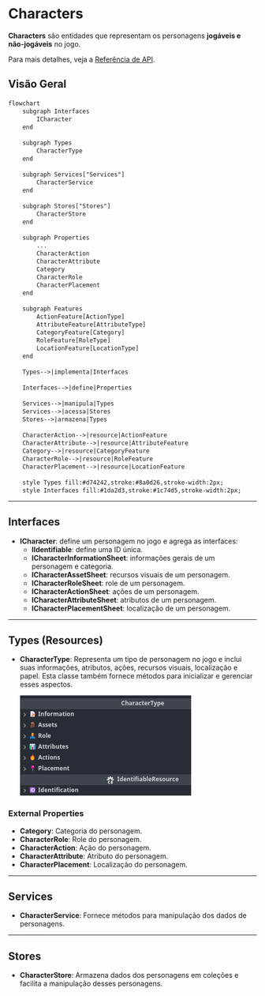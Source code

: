 # Characters

**Characters** são entidades que representam os personagens **jogáveis e não-jogáveis** no jogo.

Para mais detalhes, veja a [Referência de API](../../api/DiceRolling.Characters.md).

## Visão Geral

```mermaid
flowchart
    subgraph Interfaces
        ICharacter
    end

    subgraph Types
        CharacterType
    end

    subgraph Services["Services"]
        CharacterService
    end

    subgraph Stores["Stores"]
        CharacterStore
    end

    subgraph Properties
        ...
        CharacterAction
        CharacterAttribute
        Category
        CharacterRole
        CharacterPlacement
    end

    subgraph Features
        ActionFeature[ActionType]
        AttributeFeature[AttributeType]
        CategoryFeature[Category]
        RoleFeature[RoleType]
        LocationFeature[LocationType]
    end

    Types-->|implementa|Interfaces

    Interfaces-->|define|Properties

    Services-->|manipula|Types
    Services-->|acessa|Stores
    Stores-->|armazena|Types

    CharacterAction-->|resource|ActionFeature
    CharacterAttribute-->|resource|AttributeFeature
    Category-->|resource|CategoryFeature
    CharacterRole-->|resource|RoleFeature
    CharacterPlacement-->|resource|LocationFeature

    style Types fill:#d74242,stroke:#8a0d26,stroke-width:2px;
    style Interfaces fill:#1da2d3,stroke:#1c74d5,stroke-width:2px;
```

---

## Interfaces

- **ICharacter**: define um personagem no jogo e agrega as interfaces:
  - **IIdentifiable**: define uma ID única.
  - **ICharacterInformationSheet**: informações gerais de um personagem e categoria.
  - **ICharacterAssetSheet**: recursos visuais de um personagem.
  - **ICharacterRoleSheet**: role de um personagem.
  - **ICharacterActionSheet**: ações de um personagem.
  - **ICharacterAttributeSheet**: atributos de um personagem.
  - **ICharacterPlacementSheet**: localização de um personagem.

---

## Types (Resources)

- **CharacterType**: Representa um tipo de personagem no jogo e inclui suas informações, atributos, ações, recursos visuais, localização e papel. Esta classe também fornece métodos para inicializar e gerenciar esses aspectos.

  ![CharacterType model](../../../public/architecture/02-features/characters/CharacterType.png)

### External Properties

- **Category**: Categoria do personagem.
- **CharacterRole**: Role do personagem.
- **CharacterAction**: Ação do personagem.
- **CharacterAttribute**: Atributo do personagem.
- **CharacterPlacement**: Localização do personagem.

---

## Services

- **CharacterService**: Fornece métodos para manipulação dos dados de personagens.

---

## Stores

- **CharacterStore**: Armazena dados dos personagens em coleções e facilita a manipulação desses personagens.
